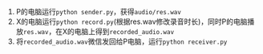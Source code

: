 1. P的电脑运行`python sender.py`，获得`audio/res.wav`
2. X的电脑运行`python record.py`(根据res.wav修改录音时长)，同时P的电脑播放`res.wav`，在X的电脑上得到`recorded_audio.wav`
3. 将`recorded_audio.wav`微信发回给P电脑，运行`python receiver.py`